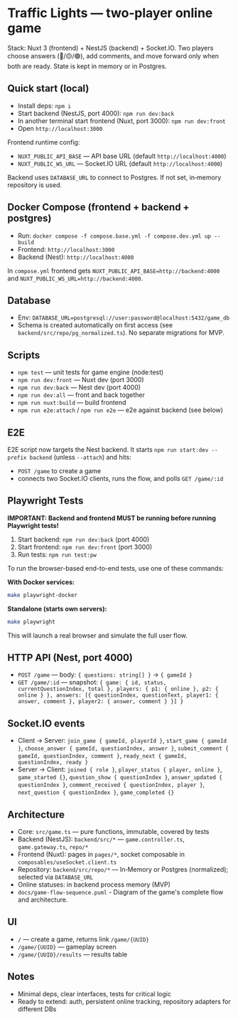 # Traffic Lights — two‑player online game

Stack: Nuxt 3 (frontend) + NestJS (backend) + Socket.IO. Two players choose answers (🔴/🟡/🟢), add comments, and move forward only when both are ready. State is kept in memory or in Postgres.

## Quick start (local)
- Install deps: `npm i`
- Start backend (NestJS, port 4000): `npm run dev:back`
- In another terminal start frontend (Nuxt, port 3000): `npm run dev:front`
- Open `http://localhost:3000`

Frontend runtime config:
- `NUXT_PUBLIC_API_BASE` — API base URL (default `http://localhost:4000`)
- `NUXT_PUBLIC_WS_URL` — Socket.IO URL (default `http://localhost:4000`)

Backend uses `DATABASE_URL` to connect to Postgres. If not set, in‑memory repository is used.

## Docker Compose (frontend + backend + postgres)
- Run: `docker compose -f compose.base.yml -f compose.dev.yml up --build`
- Frontend: `http://localhost:3000`
- Backend (Nest): `http://localhost:4000`

In `compose.yml` frontend gets `NUXT_PUBLIC_API_BASE=http://backend:4000` and `NUXT_PUBLIC_WS_URL=http://backend:4000`.

## Database
- Env: `DATABASE_URL=postgresql://user:password@localhost:5432/game_db`
- Schema is created automatically on first access (see `backend/src/repo/pg_normalized.ts`). No separate migrations for MVP.

## Scripts
- `npm test` — unit tests for game engine (node:test)
- `npm run dev:front` — Nuxt dev (port 3000)
- `npm run dev:back` — Nest dev (port 4000)
- `npm run dev:all` — front and back together
- `npm run nuxt:build` — build frontend
- `npm run e2e:attach` / `npm run e2e` — e2e against backend (see below)

## E2E
E2E script now targets the Nest backend. It starts `npm run start:dev --prefix backend` (unless `--attach`) and hits:
- `POST /game` to create a game
- connects two Socket.IO clients, runs the flow, and polls `GET /game/:id`

## Playwright Tests
**IMPORTANT: Backend and frontend MUST be running before running Playwright tests!**

1. Start backend: `npm run dev:back` (port 4000)
2. Start frontend: `npm run dev:front` (port 3000)
3. Run tests: `npm run test:pw`

To run the browser-based end-to-end tests, use one of these commands:

**With Docker services:**
```bash
make playwright-docker
```

**Standalone (starts own servers):**
```bash
make playwright
```
This will launch a real browser and simulate the full user flow.

## HTTP API (Nest, port 4000)
- `POST /game` — body: `{ questions: string[] }` → `{ gameId }`
- `GET /game/:id` — snapshot:
  `{ game: { id, status, currentQuestionIndex, total }, players: { p1: { online }, p2: { online } }, answers: [{ questionIndex, questionText, player1: { answer, comment }, player2: { answer, comment } }] }`

## Socket.IO events
- Client → Server: `join_game { gameId, playerId }`, `start_game { gameId }`, `choose_answer { gameId, questionIndex, answer }`, `submit_comment { gameId, questionIndex, comment }`, `ready_next { gameId, questionIndex, ready }`
- Server → Client: `joined { role }`, `player_status { player, online }`, `game_started {}`,
  `question_show { questionIndex }`, `answer_updated { questionIndex }`, `comment_received { questionIndex, player }`, `next_question { questionIndex }`, `game_completed {}`

## Architecture
- Core: `src/game.ts` — pure functions, immutable, covered by tests
- Backend (NestJS): `backend/src/*` — `game.controller.ts`, `game.gateway.ts`, `repo/*`
- Frontend (Nuxt): pages in `pages/*`, socket composable in `composables/useSocket.client.ts`
- Repository: `backend/src/repo/*` — In‑Memory or Postgres (normalized); selected via `DATABASE_URL`
- Online statuses: in backend process memory (MVP)
- `docs/game-flow-sequence.puml` - Diagram of the game's complete flow and architecture.

## UI
- `/` — create a game, returns link `/game/{UUID}`
- `/game/{UUID}` — gameplay screen
- `/game/{UUID}/results` — results table

## Notes
- Minimal deps, clear interfaces, tests for critical logic
- Ready to extend: auth, persistent online tracking, repository adapters for different DBs
